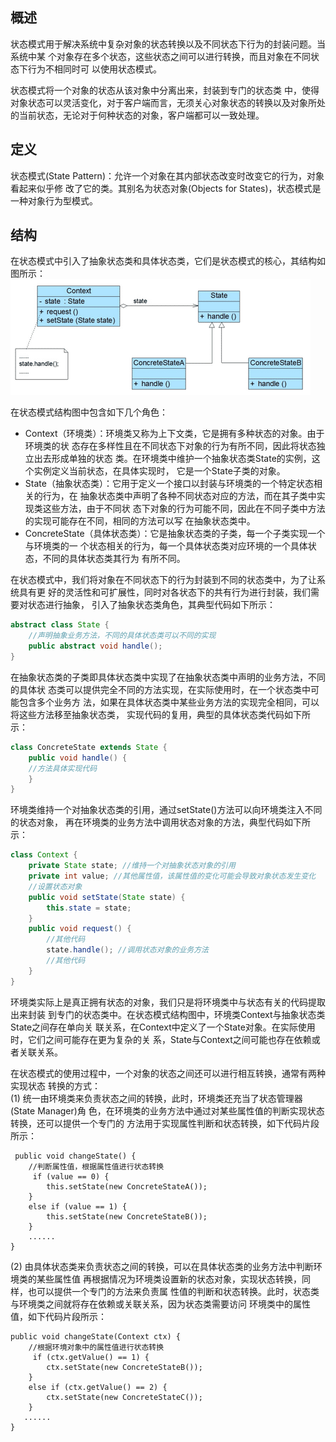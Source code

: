 ## 概述
状态模式用于解决系统中复杂对象的状态转换以及不同状态下行为的封装问题。当系统中某
个对象存在多个状态，这些状态之间可以进行转换，而且对象在不同状态下行为不相同时可
以使用状态模式。

状态模式将一个对象的状态从该对象中分离出来，封装到专门的状态类
中，使得对象状态可以灵活变化，对于客户端而言，无须关心对象状态的转换以及对象所处
的当前状态，无论对于何种状态的对象，客户端都可以一致处理。

## 定义
状态模式(State Pattern)：允许一个对象在其内部状态改变时改变它的行为，对象看起来似乎修
改了它的类。其别名为状态对象(Objects for States)，状态模式是一种对象行为型模式。

## 结构
在状态模式中引入了抽象状态类和具体状态类，它们是状态模式的核心，其结构如图所示：  
![image](https://github.com/shenjy24/document/raw/master/images/state.png)

在状态模式结构图中包含如下几个角色：
- Context（环境类）：环境类又称为上下文类，它是拥有多种状态的对象。由于环境类的状
  态存在多样性且在不同状态下对象的行为有所不同，因此将状态独立出去形成单独的状态
  类。在环境类中维护一个抽象状态类State的实例，这个实例定义当前状态，在具体实现时，
  它是一个State子类的对象。
- State（抽象状态类）：它用于定义一个接口以封装与环境类的一个特定状态相关的行为，在
  抽象状态类中声明了各种不同状态对应的方法，而在其子类中实现类这些方法，由于不同状
  态下对象的行为可能不同，因此在不同子类中方法的实现可能存在不同，相同的方法可以写
  在抽象状态类中。
- ConcreteState（具体状态类）：它是抽象状态类的子类，每一个子类实现一个与环境类的一
  个状态相关的行为，每一个具体状态类对应环境的一个具体状态，不同的具体状态类其行为
  有所不同。
  
在状态模式中，我们将对象在不同状态下的行为封装到不同的状态类中，为了让系统具有更
好的灵活性和可扩展性，同时对各状态下的共有行为进行封装，我们需要对状态进行抽象，
引入了抽象状态类角色，其典型代码如下所示：
```java
abstract class State {
    //声明抽象业务方法，不同的具体状态类可以不同的实现
    public abstract void handle();
}
```

在抽象状态类的子类即具体状态类中实现了在抽象状态类中声明的业务方法，不同的具体状
态类可以提供完全不同的方法实现，在实际使用时，在一个状态类中可能包含多个业务方
法，如果在具体状态类中某些业务方法的实现完全相同，可以将这些方法移至抽象状态类，
实现代码的复用，典型的具体状态类代码如下所示：
```java
class ConcreteState extends State {
    public void handle() {
    //方法具体实现代码
    }
}
```

环境类维持一个对抽象状态类的引用，通过setState()方法可以向环境类注入不同的状态对象，
再在环境类的业务方法中调用状态对象的方法，典型代码如下所示：
```java
class Context {
    private State state; //维持一个对抽象状态对象的引用
    private int value; //其他属性值，该属性值的变化可能会导致对象状态发生变化
    //设置状态对象
    public void setState(State state) {
        this.state = state;
    }
    public void request() {
        //其他代码
        state.handle(); //调用状态对象的业务方法
        //其他代码
    }
}
```
环境类实际上是真正拥有状态的对象，我们只是将环境类中与状态有关的代码提取出来封装
到专门的状态类中。在状态模式结构图中，环境类Context与抽象状态类State之间存在单向关
联关系，在Context中定义了一个State对象。在实际使用时，它们之间可能存在更为复杂的关
系，State与Context之间可能也存在依赖或者关联关系。

在状态模式的使用过程中，一个对象的状态之间还可以进行相互转换，通常有两种实现状态
转换的方式：  
(1) 统一由环境类来负责状态之间的转换，此时，环境类还充当了状态管理器(State Manager)角
色，在环境类的业务方法中通过对某些属性值的判断实现状态转换，还可以提供一个专门的
方法用于实现属性判断和状态转换，如下代码片段所示：
``` 
 public void changeState() {  
    //判断属性值，根据属性值进行状态转换  
     if (value == 0) {  
        this.setState(new ConcreteStateA());  
    }  
    else if (value == 1) {  
        this.setState(new ConcreteStateB());  
    }  
    ......  
}  
```

(2) 由具体状态类来负责状态之间的转换，可以在具体状态类的业务方法中判断环境类的某些属性值
再根据情况为环境类设置新的状态对象，实现状态转换，同样，也可以提供一个专门的方法来负责属
性值的判断和状态转换。此时，状态类与环境类之间就将存在依赖或关联关系，因为状态类需要访问
环境类中的属性值，如下代码片段所示：
```
public void changeState(Context ctx) {  
    //根据环境对象中的属性值进行状态转换  
     if (ctx.getValue() == 1) {  
        ctx.setState(new ConcreteStateB());  
    }  
    else if (ctx.getValue() == 2) {  
        ctx.setState(new ConcreteStateC());  
    }  
   ......  
}  
```